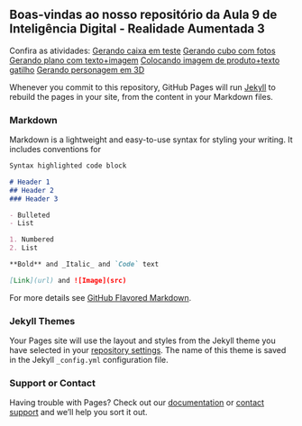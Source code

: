## Boas-vindas ao nosso repositório da Aula 9 de Inteligência Digital - Realidade Aumentada 3

Confira as atividades:
[Gerando caixa em teste](https://ricmrios.github.io/ar-intdig2020/testear.html)
[Gerando cubo com fotos](https://ricmrios.github.io/ar-intdig2020/testecubo.html)
[Gerando plano com texto+imagem](https://ricmrios.github.io/ar-intdig2020/testeimagem_ok.html)
[Colocando imagem de produto+texto gatilho](https://ricmrios.github.io/ar-intdig2020/testeproduto.html)
[Gerando personagem em 3D](https://ricmrios.github.io/ar-intdig2020/testedesenho.html)

Whenever you commit to this repository, GitHub Pages will run [Jekyll](https://jekyllrb.com/) to rebuild the pages in your site, from the content in your Markdown files.

### Markdown

Markdown is a lightweight and easy-to-use syntax for styling your writing. It includes conventions for

```markdown
Syntax highlighted code block

# Header 1
## Header 2
### Header 3

- Bulleted
- List

1. Numbered
2. List

**Bold** and _Italic_ and `Code` text

[Link](url) and ![Image](src)
```

For more details see [GitHub Flavored Markdown](https://guides.github.com/features/mastering-markdown/).

### Jekyll Themes

Your Pages site will use the layout and styles from the Jekyll theme you have selected in your [repository settings](https://github.com/ricmrios/ar-intdig2020/settings). The name of this theme is saved in the Jekyll `_config.yml` configuration file.

### Support or Contact

Having trouble with Pages? Check out our [documentation](https://help.github.com/categories/github-pages-basics/) or [contact support](https://github.com/contact) and we’ll help you sort it out.
